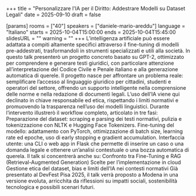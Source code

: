+++
title = "Personalizzare l'IA per il Diritto: Addestrare Modelli su Dataset Legali"
date = 2025-09-10
draft = false

[params]
rooms = ["40"]
speakers = ["daniele-mario-areddu"]
language = "Italiano"
starts = 2025-10-04T15:00:00
ends = 2025-10-04T15:45:00
slidesURL = ""
warning = ""
+++
L’intelligenza artificiale può essere adattata a compiti altamente specifici attraverso il fine-tuning di modelli pre-addestrati, trasformandoli in strumenti specializzati e utili alla società. In questo talk presenterò un progetto concreto basato su GPT-2, ottimizzato per comprendere e generare testi giuridici, con particolare attenzione all’interpretazione del Codice Civile e Penale italiano e alla generazione automatica di querele.
Il progetto nasce per affrontare un problema reale: semplificare l’accesso al linguaggio giuridico per cittadini, studenti e operatori del settore, offrendo un supporto intelligente nella comprensione delle norme e nella redazione di documenti legali. L’uso dell’IA viene qui declinato in chiave responsabile ed etica, rispettando i limiti normativi e promuovendo la trasparenza nell’uso dei modelli linguistici.
Durante l’intervento illustrerò il workflow completo, articolato in tre fasi:
Preparazione del dataset: scraping e parsing dei testi normativi, pulizia e tokenizzazione con NLTK e Hugging Face Tokenizers.
Fine-tuning del modello: adattamento con PyTorch, ottimizzazione di batch size, learning rate ed epoche, uso di early stopping e gradient accumulation.
 Interfaccia utente: una CLI o web app in Flask che permette di inserire un caso o una domanda legale e ottenere un’analisi contestuale o una bozza automatica di querela.
Il talk si concentrerà anche su:
 Confronto tra Fine-Tuning e RAG (Retrieval-Augmented Generation)
 Scelte per l’implementazione in cloud
 Gestione etica del dataset, bias e limiti dell’IA nei contesti normativi
Già presentato al DevFest Pisa 2025, il talk verrà proposto a Modena in una versione evoluta, arricchita da riflessioni su impatti sociali, sostenibilità tecnologica e possibili scenari futuri.
